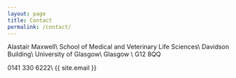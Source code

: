 ```yaml
---
layout: page
title: Contact
permalink: /contact/
---
```



Alastair Maxwell\\
School of Medical and Veterinary Life Sciences\\
Davidson Building\\
University of Glasgow\\
Glasgow \\
G12 8QQ

0141 330 6222\\
{{ site.email }}
